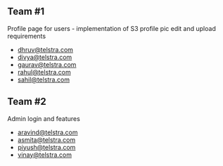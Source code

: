 ## Team #1
Profile page for users - implementation of S3 profile pic edit and upload requirements
- dhruv@telstra.com
- divya@telstra.com
- gaurav@telstra.com
- rahul@telstra.com
- sahil@telstra.com

## Team #2
Admin login and features
- aravind@telstra.com
- asmita@telstra.com
- piyush@telstra.com
- vinay@telstra.com